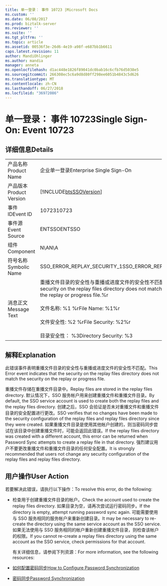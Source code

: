```yaml
---
title: 单一登录： 事件 10723 |Microsoft Docs
ms.custom: ''
ms.date: 06/08/2017
ms.prod: biztalk-server
ms.reviewer: ''
ms.suite: ''
ms.tgt_pltfrm: ''
ms.topic: article
ms.assetid: 00536f3e-26d6-4e19-a98f-e687bb1b6611
caps.latest.revision: 11
author: MandiOhlinger
ms.author: mandia
manager: anneta
ms.openlocfilehash: d1ac448e1826f89041dc0bab16c6cfb76d5038e5
ms.sourcegitcommit: 266308ec5c6a9d8d80ff298ee6051b4843c5d626
ms.translationtype: MT
ms.contentlocale: zh-CN
ms.lasthandoff: 06/27/2018
ms.locfileid: "36972086"
---
```

# <a name="single-sign-on-event-10723"></a><span data-ttu-id="43e9c-102">单一登录： 事件 10723</span><span class="sxs-lookup"><span data-stu-id="43e9c-102">Single Sign-On: Event 10723</span></span>
## <a name="details"></a><span data-ttu-id="43e9c-103">详细信息</span><span class="sxs-lookup"><span data-stu-id="43e9c-103">Details</span></span>  

|                 |                                                                                                                                                                                                         |
|-----------------|---------------------------------------------------------------------------------------------------------------------------------------------------------------------------------------------------------|
|  <span data-ttu-id="43e9c-104">产品名称</span><span class="sxs-lookup"><span data-stu-id="43e9c-104">Product Name</span></span>   |                                                                                        <span data-ttu-id="43e9c-105">企业单一登录</span><span class="sxs-lookup"><span data-stu-id="43e9c-105">Enterprise Single Sign-On</span></span>                                                                                        |
| <span data-ttu-id="43e9c-106">产品版本</span><span class="sxs-lookup"><span data-stu-id="43e9c-106">Product Version</span></span> |                                                                       [!INCLUDE[btsSSOVersion](../includes/btsssoversion-md.md)]                                                                        |
|    <span data-ttu-id="43e9c-107">事件 ID</span><span class="sxs-lookup"><span data-stu-id="43e9c-107">Event ID</span></span>     |                                                                                                  <span data-ttu-id="43e9c-108">10723</span><span class="sxs-lookup"><span data-stu-id="43e9c-108">10723</span></span>                                                                                                  |
|  <span data-ttu-id="43e9c-109">事件源</span><span class="sxs-lookup"><span data-stu-id="43e9c-109">Event Source</span></span>   |                                                                                                 <span data-ttu-id="43e9c-110">ENTSSO</span><span class="sxs-lookup"><span data-stu-id="43e9c-110">ENTSSO</span></span>                                                                                                  |
|    <span data-ttu-id="43e9c-111">组件</span><span class="sxs-lookup"><span data-stu-id="43e9c-111">Component</span></span>    |                                                                                                   <span data-ttu-id="43e9c-112">N\A</span><span class="sxs-lookup"><span data-stu-id="43e9c-112">N\A</span></span>                                                                                                   |
|  <span data-ttu-id="43e9c-113">符号名称</span><span class="sxs-lookup"><span data-stu-id="43e9c-113">Symbolic Name</span></span>  |                                                                                       <span data-ttu-id="43e9c-114">SSO_ERROR_REPLAY_SECURITY_1</span><span class="sxs-lookup"><span data-stu-id="43e9c-114">SSO_ERROR_REPLAY_SECURITY_1</span></span>                                                                                       |
|  <span data-ttu-id="43e9c-115">消息正文</span><span class="sxs-lookup"><span data-stu-id="43e9c-115">Message Text</span></span>   | <span data-ttu-id="43e9c-116">重播文件目录的安全性与重播或进度文件的安全性不匹配。%r</span><span class="sxs-lookup"><span data-stu-id="43e9c-116">The security on the replay files directory does not match the security on the replay or progress file.%r</span></span><br /><br /> <span data-ttu-id="43e9c-117">文件名称: %1 %r</span><span class="sxs-lookup"><span data-stu-id="43e9c-117">File Name: %1%r</span></span><br /><br /> <span data-ttu-id="43e9c-118">文件安全性: %2 %r</span><span class="sxs-lookup"><span data-stu-id="43e9c-118">File Security: %2%r</span></span><br /><br /> <span data-ttu-id="43e9c-119">目录安全性： %3</span><span class="sxs-lookup"><span data-stu-id="43e9c-119">Directory Security: %3</span></span> |

## <a name="explanation"></a><span data-ttu-id="43e9c-120">解释</span><span class="sxs-lookup"><span data-stu-id="43e9c-120">Explanation</span></span>  
 <span data-ttu-id="43e9c-121">此错误事件表明重播文件目录的安全性与重播或进度文件的安全性不匹配。</span><span class="sxs-lookup"><span data-stu-id="43e9c-121">This Error event indicates that the security on the replay files directory does not match the security on the replay or progress file.</span></span>  

 <span data-ttu-id="43e9c-122">重播文件存储在重播文件目录中。</span><span class="sxs-lookup"><span data-stu-id="43e9c-122">Replay files are stored in the replay files directory.</span></span> <span data-ttu-id="43e9c-123">默认情况下，SSO 服务帐户用来创建重播文件和重播文件目录。</span><span class="sxs-lookup"><span data-stu-id="43e9c-123">By default, the SSO service account is used to create both the replay files and the replay files directory.</span></span> <span data-ttu-id="43e9c-124">创建之后，SSO 会验证是否未对重播文件和重播文件目录的安全配置进行更改。</span><span class="sxs-lookup"><span data-stu-id="43e9c-124">SSO verifies that no changes have been made to the security configuration of the replay files and replay files directory since they were created.</span></span> <span data-ttu-id="43e9c-125">如果重播文件目录是使用其他帐户创建的，则当密码同步尝试在该目录中创建重播文件时，可能会返回此错误。</span><span class="sxs-lookup"><span data-stu-id="43e9c-125">If the replay files directory was created with a different account, this error can be returned when Password Sync attempts to create a replay file in that directory.</span></span> <span data-ttu-id="43e9c-126">强烈建议用户不要更改重播文件和重播文件目录的任何安全配置。</span><span class="sxs-lookup"><span data-stu-id="43e9c-126">It is strongly recommended that users not change any security configuration of the replay files and replay files directory.</span></span>  

## <a name="user-action"></a><span data-ttu-id="43e9c-127">用户操作</span><span class="sxs-lookup"><span data-stu-id="43e9c-127">User Action</span></span>  
 <span data-ttu-id="43e9c-128">若要解决此错误，请执行以下操作：</span><span class="sxs-lookup"><span data-stu-id="43e9c-128">To resolve this error, do the following:</span></span>  

- <span data-ttu-id="43e9c-129">检查用于创建重播文件目录的帐户。</span><span class="sxs-lookup"><span data-stu-id="43e9c-129">Check the account used to create the replay files directory.</span></span> <span data-ttu-id="43e9c-130">如果目录为空，请再次尝试运行密码同步。</span><span class="sxs-lookup"><span data-stu-id="43e9c-130">If the directory is empty, attempt running password sync again.</span></span> <span data-ttu-id="43e9c-131">可能需要使用与 SSO 服务相同的服务帐户来重新创建目录。</span><span class="sxs-lookup"><span data-stu-id="43e9c-131">It may be necessary to re-create the directory using the same service account as the SSO service.</span></span> <span data-ttu-id="43e9c-132">如果无法使用与 SSO 服务相同的帐户重新创建重播文件目录，则检查该帐户的权限。</span><span class="sxs-lookup"><span data-stu-id="43e9c-132">If you cannot re-create a replay files directory using the same account as the SSO service, check permissions for that account.</span></span>  

  <span data-ttu-id="43e9c-133">有关详细信息，请参阅下列资源：</span><span class="sxs-lookup"><span data-stu-id="43e9c-133">For more information, see the following resources:</span></span>  

- [<span data-ttu-id="43e9c-134">如何配置密码同步</span><span class="sxs-lookup"><span data-stu-id="43e9c-134">How to Configure Password Synchronization</span></span>](../core/how-to-configure-password-synchronization.md)  

- [<span data-ttu-id="43e9c-135">密码同步</span><span class="sxs-lookup"><span data-stu-id="43e9c-135">Password Synchronization</span></span>](../core/password-synchronization2.md)
